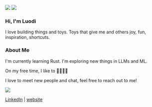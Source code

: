 [![](https://img.shields.io/badge/linkedin-%230077B5.svg?&style=for-the-badge&logo=linkedin&logoColor=white)](https://www.linkedin.com/in/luodiwang/)
[![](https://img.shields.io/badge/Gmail-D14836?style=for-the-badge&logo=gmail&logoColor=white)](mailto:lwang1289@gmail.com)

### Hi, I'm Luodi

I love building things and toys. Toys that give me and others joy, fun, inspiration, shortcuts. 

### About Me
I'm currently learning Rust. I'm exploring new things in LLMs and ML. 

On my free time, I like to 🏃🚵‍♀️🧘

I love to meet new people and chat, feel free to reach out to me!

![](https://leetcard.jacoblin.cool/WglwMR?ext=heatmap)

[LinkedIn](https://www.linkedin.com/in/luodiwang/) | [website](https://www.wluodi.com)
